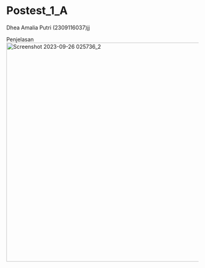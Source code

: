 # Postest_1_A
Dhea Amalia Putri (2309116037)jj

Penjelasan
<img width="574" alt="Screenshot 2023-09-26 025736_2" src="https://github.com/dheaamaliaptri/Postest_1/assets/144705099/72e24cea-05b1-474e-80bb-dc547a59b18f">
